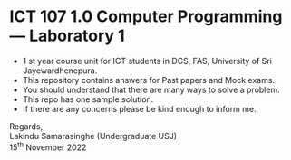 #  ICT 107 1.0 Computer Programming — Laboratory 1

- 1 st year course unit for ICT students in DCS, FAS, University of Sri Jayewardhenepura.
- This repository contains answers for Past papers and Mock exams. 
- You should understand that there are many ways to solve a problem. 
- This repo has one sample solution.
- If there are any concerns please be kind enough to inform me.

Regards,  
Lakindu Samarasinghe (Undergraduate USJ)  
15<sup>th</sup> November 2022
